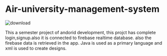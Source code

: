 # Air-university-management-system
![download](https://user-images.githubusercontent.com/52010329/175786020-48c941e7-aa5d-4e7b-8a14-35a927db8081.jpg)

This a semester project of andorid development, this projct has complete login,signup.also it is connected to firebase realtime database. also the firebase data is retrieved in the app.  Java is used as a primary language and xml is used to create designs.
